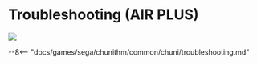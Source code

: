 # Troubleshooting (AIR PLUS)
<img class="header-logo" src="/img/sega/chunithm/airplus/logo.png">

--8<-- "docs/games/sega/chunithm/common/chuni/troubleshooting.md"

